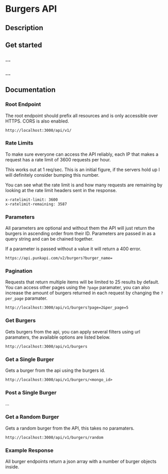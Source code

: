 # Burgers API

## Description

## Get started

### ...

### ...

## Documentation

### Root Endpoint

The root endpoint should prefix all resources and is only accessible over HTTPS. CORS is also enabled.

```http://localhost:3000/api/v1/```

### Rate Limits

To make sure everyone can access the API reliably, each IP that makes a request has a rate limit of 3600 requests per hour.

This works out at 1 req/sec. This is an initial figure, if the servers hold up I will definitely consider bumping this number.

You can see what the rate limit is and how many requests are remaining by looking at the rate limit headers sent in the response.

```
x-ratelimit-limit: 3600 
x-ratelimit-remaining: 3587
```

### Parameters

All parameters are optional and without them the API will just return the burgers in ascending order from their ID. Parameters are passed in as a query string and can be chained together.

If a parameter is passed without a value it will return a 400 error.

```https://api.punkapi.com/v2/burgers?burger_name=```

### Pagination

Requests that return multiple items will be limited to 25 results by default. You can access other pages using the ```?page``` paramater, you can also increase the amount of burgers returned in each request by changing the ```?per_page``` paramater.

```http://localhost:3000/api/v1/burgers?page=2&per_page=5```

### Get Burgers

Gets burgers from the api, you can apply several filters using url paramaters, the available options are listed below.

```http://localhost:3000/api/v1/burgers```

### Get a Single Burger

Gets a burger from the api using the burgers id.

```http://localhost:3000/api/v1/burgers/<mongo_id>```

### Post a Single Burger

...

### Get a Random Burger

Gets a random burger from the API, this takes no paramaters.

```http://localhost:3000/api/v1/burgers/random```

### Example Response

All burger endpoints return a json array with a number of burger objects inside.

